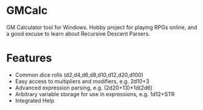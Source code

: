 # GMCalc
GM Calculator tool for Windows. Hobby project for playing RPGs online, and a good excuse to learn about Recursive Descent Parsers.

# Features

* Common dice rolls (d2,d4,d6,d8,d10,d12,d20,d100)
* Easy access to multipliers and modifiers, e.g. 2d10+3
* Advanced expression parsing, e.g. (2d20+13)*1d(2d6)
* Arbitrary variable storage for use in expressions, e.g. 1d12+STR
* Integrated Help
